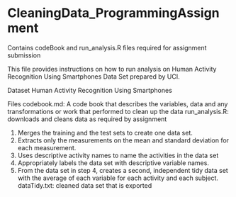# CleaningData_ProgrammingAssignment
Contains codeBook and run_analysis.R files required for assignment submission

This file provides instructions on how to run analysis on Human Activity Recognition Using Smartphones Data Set prepared by UCI.

Dataset
Human Activity Recognition Using Smartphones

Files
codebook.md: A code book that describes the variables, data and any transformations or work that performed to clean up the data
run_analysis.R: downloads and cleans data as required by assignment
  1.	Merges the training and the test sets to create one data set.
  2.	Extracts only the measurements on the mean and standard deviation for each measurement.
  3.	Uses descriptive activity names to name the activities in the data set
  4.	Appropriately labels the data set with descriptive variable names.
  5.	From the data set in step 4, creates a second, independent tidy data set with the average of each variable for each activity         and each subject.
dataTidy.txt: cleaned data set that is exported
